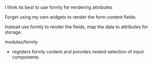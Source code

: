 I think its best to use formly for rendering attributes

Forget using my own widgets to render the form content fields.

Instead use formly to render the fields, map the data to attributes for storage.

modules/formly
- registers formly content and provides nested selection of input components.

